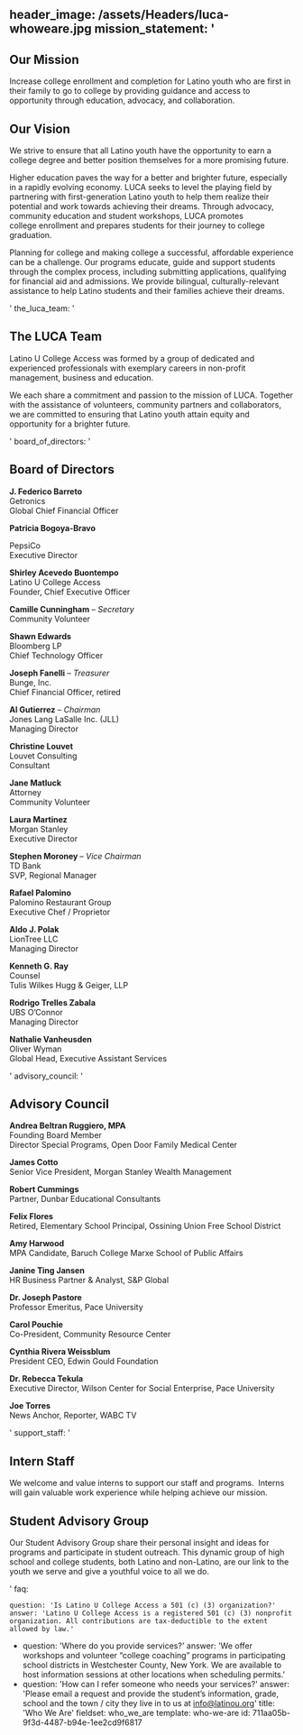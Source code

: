 header_image: /assets/Headers/luca-whoweare.jpg
mission_statement: '<h2>Our Mission</h2><p>Increase college enrollment and completion for Latino youth who are first in their family to go to college by providing guidance and access to opportunity through education, advocacy, and collaboration.</p><h2>Our Vision</h2><p>We strive to ensure that all Latino youth have the opportunity to earn a college degree and better position themselves for a&nbsp;more promising future.</p><p>Higher education paves the way for a better and brighter future, especially in a rapidly evolving economy. LUCA seeks to&nbsp;level the playing field by partnering with first-generation Latino youth to help them realize their potential and work towards&nbsp;achieving their dreams. Through advocacy, community education and student workshops, LUCA promotes college&nbsp;enrollment and prepares students for their journey to college graduation.</p><p>Planning for college and making college a successful, affordable experience can be a challenge. Our programs educate, guide and support students through the complex process, including submitting applications, qualifying for financial aid and admissions. We provide bilingual, culturally-relevant assistance to help Latino students and their families achieve their dreams.</p>'
the_luca_team: '<h2>The LUCA Team</h2><p>Latino U College Access was formed by a group of dedicated and experienced professionals with exemplary careers in non-profit management, business and education.</p><p>We each share a commitment and passion to the mission of LUCA. Together with the assistance of volunteers,&nbsp;community partners and collaborators, we are committed to ensuring that Latino youth attain equity and opportunity for a brighter future.</p>'
board_of_directors: '<h2>Board of Directors</h2><p><strong>J. Federico Barreto</strong><br>Getronics<br>Global Chief Financial Officer</p><p><strong>Patricia Bogoya-Bravo</strong></p><p>PepsiCo<br>Executive Director</p><p><strong>Shirley Acevedo Buontempo</strong><br>Latino U College Access<br>Founder, Chief Executive Officer</p><p><strong>Camille Cunningham</strong>&nbsp;–&nbsp;<em>Secretary</em><br>Community Volunteer</p><p><strong>Shawn Edwards</strong><br>Bloomberg LP<br>Chief Technology Officer</p><p><strong>Joseph Fanelli</strong>&nbsp;–&nbsp;<em>Treasurer</em><br>Bunge, Inc.<br>Chief Financial Officer, retired</p><p><strong>Al Gutierrez</strong>&nbsp;–&nbsp;<em>Chairman</em><br>Jones Lang LaSalle Inc. (JLL)<br>Managing Director</p><p><strong>Christine Louvet</strong><br>Louvet Consulting<br>Consultant</p><p><strong>Jane Matluck</strong><br>Attorney<br>Community Volunteer</p><p><strong>Laura Martinez</strong><br>Morgan Stanley<br>Executive Director</p><p><strong>Stephen Moroney&nbsp;</strong>–&nbsp;<em>Vice Chairman</em><br>TD Bank<br>SVP, Regional Manager</p><p><strong>Rafael Palomino</strong><br>Palomino Restaurant Group<br>Executive Chef / Proprietor</p><p><strong>Aldo J. Polak</strong><br>LionTree LLC<br>Managing Director</p><p><strong>Kenneth G. Ray</strong><br>Counsel<br>Tulis Wilkes Hugg &amp; Geiger, LLP</p><p><strong>Rodrigo Trelles Zabala</strong><br>UBS O’Connor<br>Managing Director</p><p><strong>Nathalie Vanheusden</strong><br>Oliver Wyman<br>Global Head, Executive Assistant Services</p>'
advisory_council: '<h2>Advisory Council</h2><p><strong>Andrea Beltran Ruggiero, MPA</strong>&nbsp;<br>Founding Board Member <br>Director Special Programs, Open Door Family Medical&nbsp;Center</p><p><strong>James Cotto</strong>&nbsp;<br>Senior Vice President, Morgan Stanley Wealth Management</p><p><i></i><strong>Robert Cummings</strong>&nbsp;<br>Partner, Dunbar Educational Consultants</p><p><strong>Felix Flores</strong>&nbsp;<br>Retired, Elementary School Principal, Ossining Union Free School District</p><p><i></i><strong>Amy Harwood&nbsp;<br></strong>MPA Candidate, Baruch College Marxe School of Public Affairs</p><p><i></i><strong>Janine Ting Jansen&nbsp;<br></strong>HR Business Partner &amp;&nbsp;Analyst, S&amp;P Global</p><p><i></i><strong>Dr. Joseph Pastore</strong>&nbsp;<br>Professor Emeritus, Pace University</p><p><i></i><strong>Carol Pouchie</strong>&nbsp;<br>Co-President, Community Resource Center</p><p><i></i><strong>Cynthia Rivera Weissblum</strong>&nbsp;<br>President CEO, Edwin Gould Foundation</p><p><i></i><strong>Dr. Rebecca Tekula<br></strong>Executive Director, Wilson Center for Social Enterprise, Pace University</p><p><i></i><strong>Joe Torres</strong>&nbsp;<br>News Anchor, Reporter, WABC TV</p>'
support_staff: '<h2>Intern Staff</h2><p>We welcome and value interns to support our staff and programs.&nbsp; Interns will gain valuable work experience while helping achieve our mission.</p><h2>Student Advisory Group</h2><p>Our Student Advisory Group share their personal insight and ideas for programs and participate in student outreach. This dynamic group of high school and college students, both Latino and non-Latino, are our link to the youth we serve and give a youthful voice to all we do.</p>'
faq:
  -
    question: 'Is Latino U College Access a 501 (c) (3) organization?'
    answer: 'Latino U College Access is a registered 501 (c) (3) nonprofit organization. All contributions are tax-deductible to the extent allowed by law.'
  -
    question: 'Where do you provide services?'
    answer: 'We offer workshops and volunteer “college coaching” programs in participating school districts in Westchester County, New York. We are available to host information sessions at other locations when scheduling permits.'
  -
    question: 'How can I refer someone who needs your services?'
    answer: 'Please email a request and provide the student’s information, grade, school and the town / city they live in to us at info@latinou.org'
title: 'Who We Are'
fieldset: who_we_are
template: who-we-are
id: 711aa05b-9f3d-4487-b94e-1ee2cd9f6817

